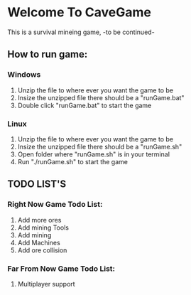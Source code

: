 # Welcome To CaveGame
This is a survival mineing game, -to be continued-

## How to run game:
### Windows
1. Unzip the file to where ever you want the game to be
2. Insize the unzipped file there should be a "runGame.bat"
3. Double click "runGame.bat" to start the game
### Linux
1. Unzip the file to where ever you want the game to be
2. Insize the unzipped file there should be a "runGame.sh"
3. Open folder where "runGame.sh" is in your terminal
4. Run "./runGame.sh" to start the game

## TODO LIST'S
### Right Now Game Todo List:
1. Add more ores
2. Add mining Tools
3. Add mining
4. Add Machines
5. Add ore collision
### Far From Now Game Todo List:
1. Multiplayer support
